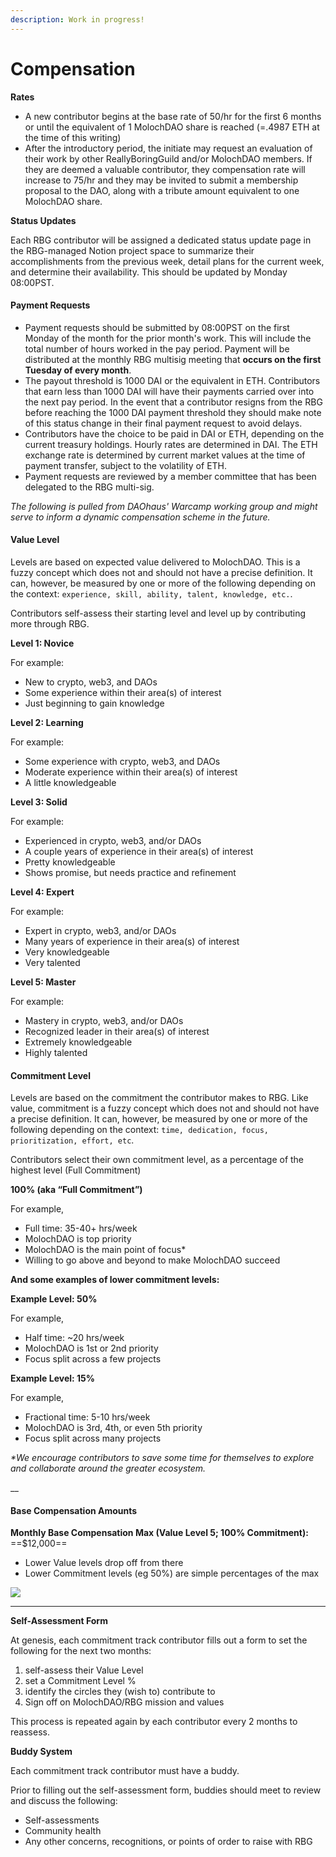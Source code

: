 ```yaml
---
description: Work in progress!
---
```


# Compensation

**Rates**

* A new contributor begins at the base rate of 50/hr for the first 6 months or until the equivalent of 1 MolochDAO share is reached (=.4987 ETH at the time of this writing)
* After the introductory period, the initiate may request an evaluation of their work by other ReallyBoringGuild and/or MolochDAO members. If they are deemed a valuable contributor, they compensation rate will increase to 75/hr and they may be invited to submit a membership proposal to the DAO, along with a tribute amount equivalent to one MolochDAO share.



**Status Updates**

Each RBG contributor will be assigned a dedicated status update page in the RBG-managed Notion project space to summarize their accomplishments from the previous week, detail plans for the current week, and determine their availability. This should be updated by Monday 08:00PST.&#x20;



#### Payment Requests

* Payment requests should be submitted by 08:00PST on the first Monday of the month for the prior month's work. This will include the total number of hours worked in the pay period. Payment will be distributed at the monthly RBG multisig meeting that **occurs on the first Tuesday of every month**.&#x20;
* The payout threshold is 1000 DAI or the equivalent in ETH. Contributors that earn less than 1000 DAI will have their payments carried over into the next pay period. In the event that a contributor resigns from the RBG before reaching the 1000 DAI payment threshold they should make note of this status change in their final payment request to avoid delays.&#x20;
* Contributors have the choice to be paid in DAI or ETH, depending on the current treasury holdings. Hourly rates are determined in DAI. The ETH exchange rate is determined by current market values at the time of payment transfer, subject to the volatility of ETH.&#x20;
* Payment requests are reviewed by a member committee that has been delegated to the RBG multi-sig.

_The following is pulled from DAOhaus' Warcamp working group and might serve to inform a dynamic compensation scheme in the future._

#### Value Level

Levels are based on expected value delivered to MolochDAO. This is a fuzzy concept which does not and should not have a precise definition. It can, however, be measured by one or more of the following depending on the context: `experience, skill, ability, talent, knowledge, etc.`.

Contributors self-assess their starting level and level up by contributing more through RBG.

**Level 1: Novice**

For example:

* New to crypto, web3, and DAOs
* Some experience within their area(s) of interest
* Just beginning to gain knowledge

**Level 2: Learning**

For example:

* Some experience with crypto, web3, and DAOs
* Moderate experience within their area(s) of interest
* A little knowledgeable

**Level 3: Solid**

For example:

* Experienced in crypto, web3, and/or DAOs
* A couple years of experience in their area(s) of interest
* Pretty knowledgeable
* Shows promise, but needs practice and refinement

**Level 4: Expert**

For example:

* Expert in crypto, web3, and/or DAOs
* Many years of experience in their area(s) of interest
* Very knowledgeable
* Very talented

**Level 5: Master**

For example:

* Mastery in crypto, web3, and/or DAOs
* Recognized leader in their area(s) of interest
* Extremely knowledgeable
* Highly talented

#### Commitment Level

Levels are based on the commitment the contributor makes to RBG. Like value, commitment is a fuzzy concept which does not and should not have a precise definition. It can, however, be measured by one or more of the following depending on the context: `time, dedication, focus, prioritization, effort, etc`.

Contributors select their own commitment level, as a percentage of the highest level (Full Commitment)

**100% (aka “Full Commitment”)**

For example,

* Full time: 35-40+ hrs/week
* MolochDAO is top priority
* MolochDAO is the main point of focus\*
* Willing to go above and beyond to make MolochDAO succeed

**And some examples of lower commitment levels:**

**Example Level: 50%**

For example,

* Half time: \~20 hrs/week
* MolochDAO is 1st or 2nd priority
* Focus split across a few projects

**Example Level: 15%**

For example,

* Fractional time: 5-10 hrs/week
* MolochDAO is 3rd, 4th, or even 5th priority
* Focus split across many projects

_\*We encourage contributors to save some time for themselves to explore and collaborate around the greater ecosystem._

__

#### Base Compensation Amounts

**Monthly Base Compensation Max (Value Level 5; 100% Commitment):** ==$12,000==

* Lower Value levels drop off from there
* Lower Commitment levels (eg 50%) are simple percentages of the max

[![](https://forum.daohaus.club/uploads/default/optimized/1X/51839d43fec3ca9749ac05e93ec68131d4d3ea61\_2\_690x460.png)](https://forum.daohaus.club/uploads/default/original/1X/51839d43fec3ca9749ac05e93ec68131d4d3ea61.png)

****

**Self-Assessment Form**

At genesis, each commitment track contributor fills out a form to set the following for the next two months:

1. self-assess their Value Level
2. set a Commitment Level %
3. identify the circles they (wish to) contribute to
4. Sign off on MolochDAO/RBG mission and values

This process is repeated again by each contributor every 2 months to reassess.

**Buddy System**

Each commitment track contributor must have a buddy.

Prior to filling out the self-assessment form, buddies should meet to review and discuss the following:

* Self-assessments
* Community health
* Any other concerns, recognitions, or points of order to raise with RBG
